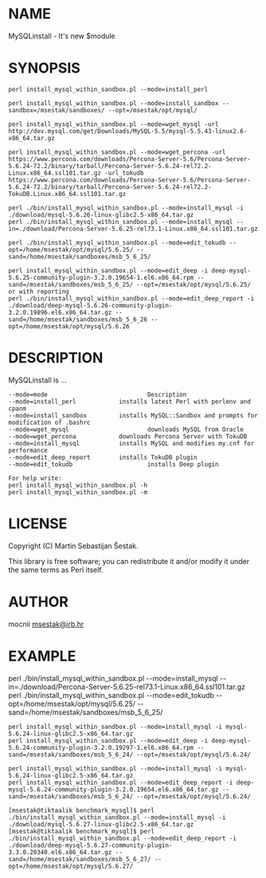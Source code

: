 # NAME

MySQLinstall - It's new $module

# SYNOPSIS

    perl install_mysql_within_sandbox.pl --mode=install_perl

    perl install_mysql_within_sandbox.pl --mode=install_sandbox --sandbox=/msestak/sandboxes/ --opt=/msestak/opt/mysql/

    perl install_mysql_within_sandbox.pl --mode=wget_mysql -url http://dev.mysql.com/get/Downloads/MySQL-5.5/mysql-5.5.43-linux2.6-x86_64.tar.gz

    perl install_mysql_within_sandbox.pl --mode=wget_percona -url https://www.percona.com/downloads/Percona-Server-5.6/Percona-Server-5.6.24-72.2/binary/tarball/Percona-Server-5.6.24-rel72.2-Linux.x86_64.ssl101.tar.gz -url_tokudb https://www.percona.com/downloads/Percona-Server-5.6/Percona-Server-5.6.24-72.2/binary/tarball/Percona-Server-5.6.24-rel72.2-TokuDB.Linux.x86_64.ssl101.tar.gz

    perl ./bin/install_mysql_within_sandbox.pl --mode=install_mysql -i ./download/mysql-5.6.26-linux-glibc2.5-x86_64.tar.gz
    perl ./bin/install_mysql_within_sandbox.pl --mode=install_mysql --in=./download/Percona-Server-5.6.25-rel73.1-Linux.x86_64.ssl101.tar.gz

    perl ./bin/install_mysql_within_sandbox.pl --mode=edit_tokudb --opt=/home/msestak/opt/mysql/5.6.25/ --sand=/home/msestak/sandboxes/msb_5_6_25/

    perl install_mysql_within_sandbox.pl --mode=edit_deep -i deep-mysql-5.6.25-community-plugin-3.2.0.19654-1.el6.x86_64.rpm --sand=/msestak/sandboxes/msb_5_6_25/ --opt=/msestak/opt/mysql/5.6.25/
    or with reporting
    perl ./bin/install_mysql_within_sandbox.pl --mode=edit_deep_report -i ./download/deep-mysql-5.6.26-community-plugin-3.2.0.19896.el6.x86_64.tar.gz --sand=/home/msestak/sandboxes/msb_5_6_26 --opt=/home/msestak/opt/mysql/5.6.26

# DESCRIPTION

MySQLinstall is ...

    --mode=mode                            Description
    --mode=install_perl            installs latest Perl with perlenv and cpanm
    --mode=install_sandbox         installs MySQL::Sandbox and prompts for modification of .bashrc
    --mode=wget_mysql                      downloads MySQL from Oracle
    --mode=wget_percona            downloads Percona Server with TokuDB
    --mode=install_mysql           installs MySQL and modifies my.cnf for performance
    --mode=edit_deep_report        installs TokuDB plugin
    --mode=edit_tokudb                     installs Deep plugin
    
    For help write:
    perl install_mysql_within_sandbox.pl -h
    perl install_mysql_within_sandbox.pl -m

# LICENSE

Copyright (C) Martin Sebastijan Šestak.

This library is free software; you can redistribute it and/or modify
it under the same terms as Perl itself.

# AUTHOR

mocnii <msestak@irb.hr>

# EXAMPLE
 perl ./bin/install\_mysql\_within\_sandbox.pl --mode=install\_mysql --in=./download/Percona-Server-5.6.25-rel73.1-Linux.x86\_64.ssl101.tar.gz
 perl ./bin/install\_mysql\_within\_sandbox.pl --mode=edit\_tokudb --opt=/home/msestak/opt/mysql/5.6.25/ --sand=/home/msestak/sandboxes/msb\_5\_6\_25/

    perl install_mysql_within_sandbox.pl --mode=install_mysql -i mysql-5.6.24-linux-glibc2.5-x86_64.tar.gz
    perl install_mysql_within_sandbox.pl --mode=edit_deep -i deep-mysql-5.6.24-community-plugin-3.2.0.19297-1.el6.x86_64.rpm --sand=/msestak/sandboxes/msb_5_6_24/ --opt=/msestak/opt/mysql/5.6.24/

    perl install_mysql_within_sandbox.pl --mode=install_mysql -i mysql-5.6.24-linux-glibc2.5-x86_64.tar.gz
    perl install_mysql_within_sandbox.pl --mode=edit_deep_report -i deep-mysql-5.6.24-community-plugin-3.2.0.19654.el6.x86_64.tar.gz --sand=/msestak/sandboxes/msb_5_6_24/ --opt=/msestak/opt/mysql/5.6.24/

    [msestak@tiktaalik benchmark_mysql]$ perl ./bin/install_mysql_within_sandbox.pl --mode=install_mysql -i ./download/mysql-5.6.27-linux-glibc2.5-x86_64.tar.gz
    [msestak@tiktaalik benchmark_mysql]$ perl ./bin/install_mysql_within_sandbox.pl --mode=edit_deep_report -i ./download/deep-mysql-5.6.27-community-plugin-3.3.0.20340.el6.x86_64.tar.gz --sand=/home/msestak/sandboxes/msb_5_6_27/ --opt=/home/msestak/opt/mysql/5.6.27/
